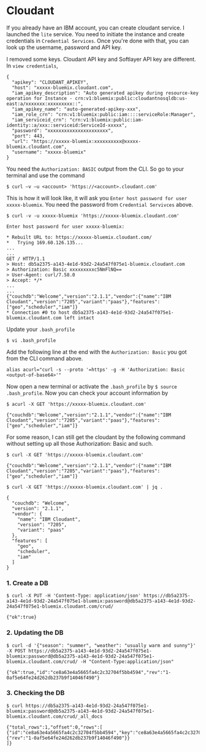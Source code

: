 # Cloudant

If you already have an IBM account, you can create cloudant service. I launched the `lite` service. You need to initiate the instance and create credentials in `Credential Services`. Once you're done with that, you can look up the username, password and API key. 

I removed some keys. Cloudant API key and Softlayer API key are different. In `view credentials`,
```
{
  "apikey": "CLOUDANT_APIKEY",
  "host": "xxxxx-bluemix.cloudant.com",
  "iam_apikey_description": "Auto generated apikey during resource-key operation for Instance - crn:v1:bluemix:public:cloudantnosqldb:us-east:a/xxxxxxx:xxxxxxxxx::",
  "iam_apikey_name": "auto-generated-apikey-xxx",
  "iam_role_crn": "crn:v1:bluemix:public:iam::::serviceRole:Manager",
  "iam_serviceid_crn": "crn:v1:bluemix:public:iam-identity::a/xxx::serviceid:ServiceId-xxxxx",
  "password": "xxxxxxxxxxxxxxxxxxxxxx",
  "port": 443,
  "url": "https://xxxxx-bluemix:xxxxxxxxxx@xxxxx-bluemix.cloudant.com",
  "username": "xxxxx-bluemix"
}
```

You need the `Authorization: BASIC` output from the CLI. So go to your terminal and use the command 
```
$ curl –v –u <account> 'https://<account>.cloudant.com'
```
This is how it will look like, it will ask you `Enter host password for user xxxxx-bluemix`. You need the password from `Credential Servivces` above. 
```
$ curl -v -u xxxxx-bluemix 'https://xxxxx-bluemix.cloudant.com'

Enter host password for user xxxxx-bluemix: 

* Rebuilt URL to: https://xxxxx-bluemix.cloudant.com/
*   Trying 169.60.126.135...
...
...
GET / HTTP/1.1
> Host: db5a2375-a143-4e1d-93d2-24a547f075e1-bluemix.cloudant.com
> Authorization: Basic xxxxxxxxxc5NmFlNQ==
> User-Agent: curl/7.58.0
> Accept: */*
...
...
{"couchdb":"Welcome","version":"2.1.1","vendor":{"name":"IBM Cloudant","version":"7205","variant":"paas"},"features":["geo","scheduler","iam"]}
* Connection #0 to host db5a2375-a143-4e1d-93d2-24a547f075e1-bluemix.cloudant.com left intact
```

Update your `.bash_profile`
```
$ vi .bash_profile
```
Add the following line at the end with the `Authorization: Basic` you got from the CLI command above. 
```
alias acurl="curl -s --proto '=https' -g -H 'Authorization: Basic <output-of-base64>'"
```
Now open a new terminal or activate the `.bash_profile` by `$ source .bash_profile`. Now you can check your account information by
```
$ acurl -X GET 'https://xxxxx-bluemix.cloudant.com'

{"couchdb":"Welcome","version":"2.1.1","vendor":{"name":"IBM Cloudant","version":"7205","variant":"paas"},"features":["geo","scheduler","iam"]}
```
For some reason, I can still get the cloudant by the following command without setting up all those Authorization: Basic and such. 
```
$ curl -X GET 'https://xxxxx-bluemix.cloudant.com'

{"couchdb":"Welcome","version":"2.1.1","vendor":{"name":"IBM Cloudant","version":"7205","variant":"paas"},"features":["geo","scheduler","iam"]}

$ curl -X GET 'https://xxxxx-bluemix.cloudant.com' | jq .

{
  "couchdb": "Welcome",
  "version": "2.1.1",
  "vendor": {
    "name": "IBM Cloudant",
    "version": "7205",
    "variant": "paas"
  },
  "features": [
    "geo",
    "scheduler",
    "iam"
  ]
}
```

### 1. Create a DB
```
$ curl -X PUT -H 'Content-Type: application/json' https://db5a2375-a143-4e1d-93d2-24a547f075e1-bluemix:password@db5a2375-a143-4e1d-93d2-24a547f075e1-bluemix.cloudant.com/crud/

{"ok":true}
```
### 2. Updating the DB
```
$ curl -d '{"season": "summer", "weather": "usually warm and sunny"}' -X POST https://db5a2375-a143-4e1d-93d2-24a547f075e1-bluemix:password@db5a2375-a143-4e1d-93d2-24a547f075e1-bluemix.cloudant.com/crud/ -H "Content-Type:application/json"

{"ok":true,"id":"ce8a63e4a5665fa4c2c32704f5bb4594","rev":"1-0af5e64fe24d262db237b9f14046f490"}
```
### 3. Checking the DB
```
$ curl https://db5a2375-a143-4e1d-93d2-24a547f075e1-bluemix:password@db5a2375-a143-4e1d-93d2-24a547f075e1-bluemix.cloudant.com/crud/_all_docs

{"total_rows":1,"offset":0,"rows":[
{"id":"ce8a63e4a5665fa4c2c32704f5bb4594","key":"ce8a63e4a5665fa4c2c32704f5bb4594","value":{"rev":"1-0af5e64fe24d262db237b9f14046f490"}}
]}
```


























